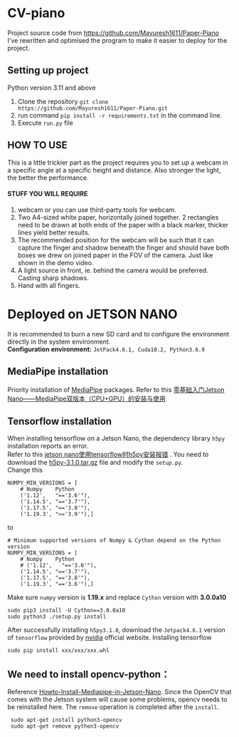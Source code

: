 # CV-piano
Project source code from https://github.com/Mayuresh1611/Paper-Piano  
I've rewritten and optimised the program to make it easier to deploy for the project.

## Setting up project
Python version 3.11 and above
1. Clone the repository ```git clone https://github.com/Mayuresh1611/Paper-Piano.git```
2. run command ```pip install -r requirements.txt``` in the command line.
3. Execute ```run.py``` file

## HOW TO USE   
This is a little trickier part as the project requires you to set up a webcam in a specific angle at a specific height and distance. Also  stronger the light, the better the performance. 
#### STUFF YOU WILL REQUIRE 
1. webcam or you can use third-party tools for webcam. 
2. Two A4-sized white paper, horizontally joined together. 2 rectangles need to be drawn at both ends of the paper with a black marker, thicker lines yield better results. 
3. The recommended position for the webcam will be such that it can capture the finger and shadow beneath the finger and should have both boxes we drew on joined paper in the FOV of the camera.
Just like shown in the demo video.
4. A light source in front, ie. behind the camera would be preferred. Casting sharp shadows.
4. Hand with all fingers.


# Deployed on JETSON NANO
It is recommended to burn a new SD card and to configure the environment directly in the system environment.  
**Configuration environment:** `JetPack4.6.1, Cuda10.2, Python3.6.9`  
## MediaPipe installation
Priority installation of [MediaPipe](https://github.com/google/mediapipe) packages. Refer to this [零基础入门Jetson Nano——MediaPipe双版本（CPU+GPU）的安装与使用](https://blog.csdn.net/qq_56548850/article/details/123981579?ops_request_misc=%257B%2522request%255Fid%2522%253A%2522171394895816800213081926%2522%252C%2522scm%2522%253A%252220140713.130102334..%2522%257D&request_id=171394895816800213081926&biz_id=0&utm_medium=distribute.pc_search_result.none-task-blog-2~all~sobaiduend~default-1-123981579-null-null.142^v100^pc_search_result_base7&utm_term=jetson%20nano%20mediapipe&spm=1018.2226.3001.4187)  

## Tensorflow installation  
When installing tensorflow on a Jetson Nano, the dependency library `h5py` installation reports an error.  
Refer to this [jetson nano使用tensorflow时h5py安装报错](https://blog.csdn.net/coco1234_1590/article/details/134476185?ops_request_misc=%257B%2522request%255Fid%2522%253A%2522171410996016800226530774%2522%252C%2522scm%2522%253A%252220140713.130102334..%2522%257D&request_id=171410996016800226530774&biz_id=0&utm_medium=distribute.pc_search_result.none-task-blog-2~all~sobaiduend~default-2-134476185-null-null.142^v100^pc_search_result_base7&utm_term=jetson%20nano%20tensorflow&spm=1018.2226.3001.4187) . You need to download the [h5py-3.1.0.tar.gz](https://github.com/h5py/h5py/releases) file and modify the `setup.py`.  
Change this 
```# Minimum supported versions of Numpy & Cython depend on the Python version
NUMPY_MIN_VERSIONS = [
    # Numpy    Python
    ('1.12',   "=='3.6'"),
    ('1.14.5', "=='3.7'"),
    ('1.17.5', "=='3.8'"),
    ('1.19.3', ">='3.9'"),]
```
to
```
# Minimum supported versions of Numpy & Cython depend on the Python version
NUMPY_MIN_VERSIONS = [
    # Numpy    Python
    # ('1.12',   "=='3.6'"),
    ('1.14.5', "=='3.7'"),
    ('1.17.5', "=='3.8'"),
    ('1.19.3', "=='3.6'"),]
```
Make sure `numpy` version is **1.19.x** and replace `Cython` version with **3.0.0a10**  

```
sudo pip3 install -U Cython==3.0.0a10
sudo python3 ./setup.py install
```
After successfully installing `h5py3.1.0`, download the `Jetpack4.6.1` version of `tensorflow` provided by [nvidia](https://developer.nvidia.cn/embedded/downloads) official website. Installing tensorflow


```
sudo pip install xxx/xxx/xxx.whl
```

## We need to install opencv-python：
Reference [Howto-Install-Mediapipe-in-Jetson-Nano](https://github.com/Melvinsajith/How-to-Install-Mediapipe-in-Jetson-Nano). Since the OpenCV that comes with the Jetson system will cause some problems, opencv needs to be reinstalled here. The `remove` operation is completed after the `install`.
```
 sudo apt-get install python3-opencv 
 sudo apt-get remove python3-opencv
```
